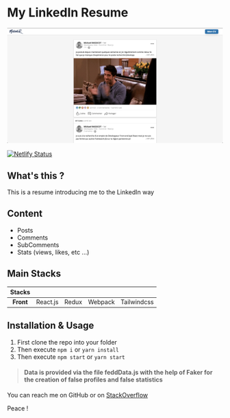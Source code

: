 # My LinkedIn Resume
![alt little gif of using this app](src/public/assets/img/screenshot.png)

[![Netlify Status](https://api.netlify.com/api/v1/badges/70621544-9320-4586-9cb6-c980f7a97129/deploy-status)](https://app.netlify.com/sites/linkedin-resume/deploys)

## What's this ?
This is a resume introducing me to the LinkedIn way

## Content
* Posts
* Comments
* SubComments
* Stats (views, likes, etc ...)

## Main Stacks
| Stacks    |            |             |                       |                       | 
|:---------:|:----------:|:-----------:|:---------------------:|:---------------------:|
| **Front** | React.js   | Redux       | Webpack               | Tailwindcss               | 



## Installation & Usage
1. First clone the repo into your folder
2. Then execute `npm i` or `yarn install`
3. Then execute `npm start` or `yarn start`


> #### Data is provided via the file feddData.js with the help of Faker for the creation of false profiles and false statistics

You can reach me on GitHub or on [StackOverflow](https://stackoverflow.com/users/13077371/mkds17)

Peace ! 

